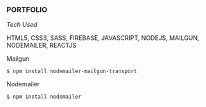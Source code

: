 <h3>PORTFOLIO</h3>
<i>Tech Used</i>

<p>HTML5, CSS3, SASS, FIREBASE, JAVASCRIPT, NODEJS, MAILGUN, NODEMAILER, REACTJS</p>

<p>Mailgun</p>
<code>$ npm install nodemailer-mailgun-transport</code>

<p>Nodemailer</p>
<code>$ npm install nodemailer</code>
